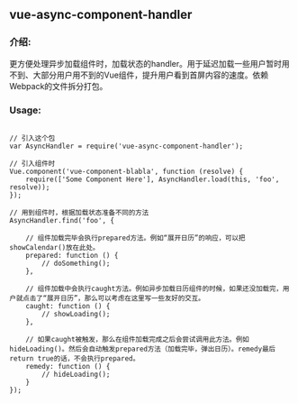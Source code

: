 ## vue-async-component-handler

### 介绍:

更方便处理异步加载组件时，加载状态的handler。用于延迟加载一些用户暂时用不到、大部分用户用不到的Vue组件，提升用户看到首屏内容的速度。依赖Webpack的文件拆分打包。

### Usage:

```

// 引入这个包
var AsyncHandler = require('vue-async-component-handler');

// 引入组件时
Vue.component('vue-component-blabla', function (resolve) {
    require(['Some Component Here'], AsyncHandler.load(this, 'foo', resolve));
});

// 用到组件时，根据加载状态准备不同的方法
AsyncHandler.find('foo', {

	// 组件加载完毕会执行prepared方法。例如“展开日历”的响应，可以把showCalendar()放在此处。
	prepared: function () {
	    // doSomething();
	},

	// 组件加载中会执行caught方法。例如异步加载日历组件的时候，如果还没加载完，用户就点击了“展开日历”，那么可以考虑在这里写一些友好的交互。
	caught: function () {
	    // showLoading();
	},

	// 如果caught被触发，那么在组件加载完成之后会尝试调用此方法。例如hideLoading()。然后会自动触发prepared方法（加载完毕，弹出日历）。remedy最后return true的话，不会执行prepared。
	remedy: function () {
	    // hideLoading();
	}
});

```
